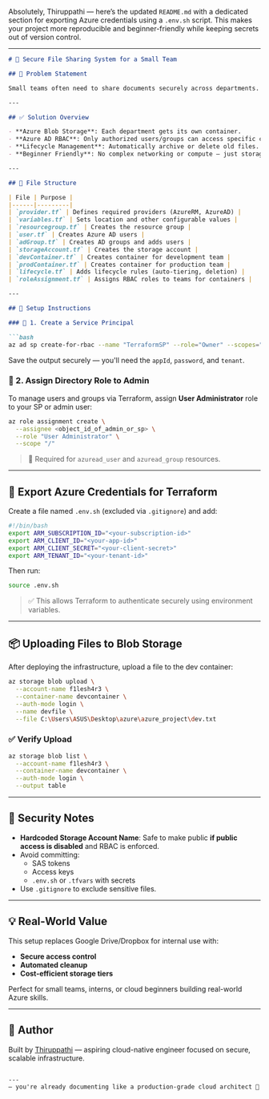 Absolutely, Thiruppathi — here’s the updated `README.md` with a dedicated section for exporting Azure credentials using a `.env.sh` script. This makes your project more reproducible and beginner-friendly while keeping secrets out of version control.

---

```markdown
# 🔐 Secure File Sharing System for a Small Team

## 📌 Problem Statement

Small teams often need to share documents securely across departments. Email attachments are risky and hard to manage. This project replaces insecure sharing with a **secure, scalable, and cost-optimized solution using Azure Blob Storage**.

---

## ✅ Solution Overview

- **Azure Blob Storage**: Each department gets its own container.
- **Azure AD RBAC**: Only authorized users/groups can access specific containers.
- **Lifecycle Management**: Automatically archive or delete old files.
- **Beginner Friendly**: No complex networking or compute — just storage, identity, and automation.

---

## 🧱 File Structure

| File | Purpose |
|------|---------|
| `provider.tf` | Defines required providers (AzureRM, AzureAD) |
| `variables.tf` | Sets location and other configurable values |
| `resourcegroup.tf` | Creates the resource group |
| `user.tf` | Creates Azure AD users |
| `adGroup.tf` | Creates AD groups and adds users |
| `storageAccount.tf` | Creates the storage account |
| `devContainer.tf` | Creates container for development team |
| `prodContainer.tf` | Creates container for production team |
| `lifecycle.tf` | Adds lifecycle rules (auto-tiering, deletion) |
| `roleAssignment.tf` | Assigns RBAC roles to teams for containers |

---

## 🚀 Setup Instructions

### 🔹 1. Create a Service Principal

```bash
az ad sp create-for-rbac --name "TerraformSP" --role="Owner" --scopes="/subscriptions/<sub_id>"
```

Save the output securely — you'll need the `appId`, `password`, and `tenant`.

### 🔹 2. Assign Directory Role to Admin

To manage users and groups via Terraform, assign **User Administrator** role to your SP or admin user:

```bash
az role assignment create \
  --assignee <object_id_of_admin_or_sp> \
  --role "User Administrator" \
  --scope "/"
```

> 🔐 Required for `azuread_user` and `azuread_group` resources.

---

## 🔧 Export Azure Credentials for Terraform

Create a file named `.env.sh` (excluded via `.gitignore`) and add:

```bash
#!/bin/bash
export ARM_SUBSCRIPTION_ID="<your-subscription-id>"
export ARM_CLIENT_ID="<your-app-id>"
export ARM_CLIENT_SECRET="<your-client-secret>"
export ARM_TENANT_ID="<your-tenant-id>"
```

Then run:

```bash
source .env.sh
```

> ✅ This allows Terraform to authenticate securely using environment variables.

---

## 📦 Uploading Files to Blob Storage

After deploying the infrastructure, upload a file to the dev container:

```bash
az storage blob upload \
  --account-name f1lesh4r3 \
  --container-name devcontainer \
  --auth-mode login \
  --name devfile \
  --file C:\Users\ASUS\Desktop\azure\azure_project\dev.txt
```

### ✅ Verify Upload

```bash
az storage blob list \
  --account-name f1lesh4r3 \
  --container-name devcontainer \
  --auth-mode login \
  --output table
```

---

## 🔐 Security Notes

- **Hardcoded Storage Account Name**: Safe to make public **if public access is disabled** and RBAC is enforced.
- Avoid committing:
  - SAS tokens
  - Access keys
  - `.env.sh` or `.tfvars` with secrets
- Use `.gitignore` to exclude sensitive files.

---

## 💡 Real-World Value

This setup replaces Google Drive/Dropbox for internal use with:
- **Secure access control**
- **Automated cleanup**
- **Cost-efficient storage tiers**

Perfect for small teams, interns, or cloud beginners building real-world Azure skills.

---

## 🙌 Author

Built by [Thiruppathi](https://github.com/thiru2612) — aspiring cloud-native engineer focused on secure, scalable infrastructure.
```

---
— you're already documenting like a production-grade cloud architect 💪